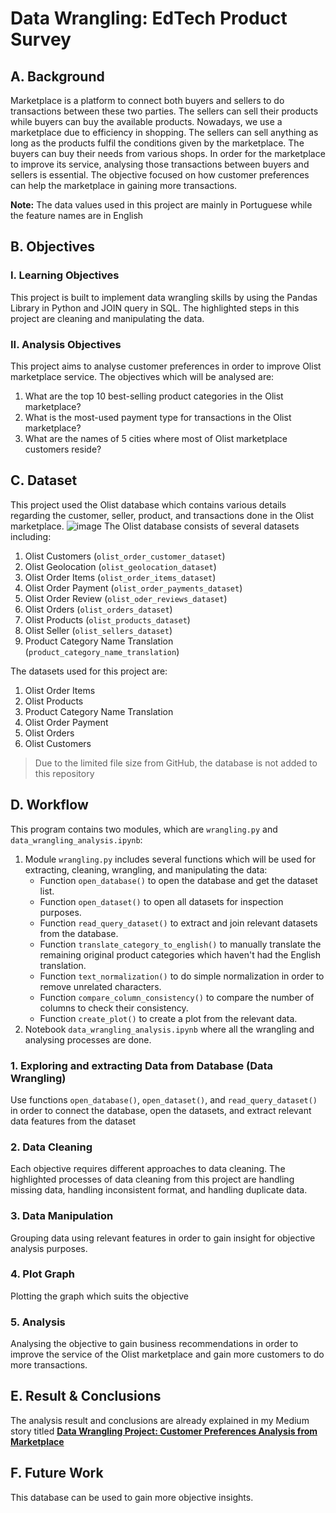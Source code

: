 # Data Wrangling: EdTech Product Survey



## A. Background
Marketplace is a platform to connect both buyers and sellers to do transactions between these two parties. The sellers can sell their products while buyers can buy the available products. Nowadays, we use a marketplace due to efficiency in shopping. The sellers can sell anything as long as the products fulfil the conditions given by the marketplace. The buyers can buy their needs from various shops.
In order for the marketplace to improve its service, analysing those transactions between buyers and sellers is essential. The objective focused on how customer preferences can help the marketplace in gaining more transactions.

**Note:** The data values used in this project are mainly in Portuguese while the feature names are in English



## B. Objectives
### I. Learning Objectives
This project is built to implement data wrangling skills by using the Pandas Library in Python and JOIN query in SQL. The highlighted steps in this project are cleaning and manipulating the data.
### II. Analysis Objectives
This project aims to analyse customer preferences in order to improve Olist marketplace service. The objectives which will be analysed are:
1. What are the top 10 best-selling product categories in the Olist marketplace?
2. What is the most-used payment type for transactions in the Olist marketplace?
3. What are the names of 5 cities where most of Olist marketplace customers reside?



## C. Dataset
This project used the Olist database which contains various details regarding the customer, seller, product, and transactions done in the Olist marketplace.
![image](https://github.com/novitaaryanti/olist_marketplace_wrangling_project/assets/138101831/16df03e7-7e3d-4b3d-a737-a3eb84c69e29)
The Olist database consists of several datasets including:
1. Olist Customers (`olist_order_customer_dataset`)
2. Olist Geolocation (`olist_geolocation_dataset`)
3. Olist Order Items (`olist_order_items_dataset`)
4. Olist Order Payment (`olist_order_payments_dataset`)
5. Olist Order Review (`olist_oder_reviews_dataset`)
6. Olist Orders (`olist_orders_dataset`)
7. Olist Products (`olist_products_dataset`)
8. Olist Seller (`olist_sellers_dataset`)
9. Product Category Name Translation (`product_category_name_translation`)

The datasets used for this project are:
1. Olist Order Items
2. Olist Products
3. Product Category Name Translation
4. Olist Order Payment
5. Olist Orders
6. Olist Customers

> Due to the limited file size from GitHub, the database is not added to this repository



## D. Workflow
This program contains two modules, which are `wrangling.py` and `data_wrangling_analysis.ipynb`:
1. Module `wrangling.py` includes several functions which will be used for extracting, cleaning, wrangling, and manipulating the data:
   - Function `open_database()` to open the database and get the dataset list.
   - Function `open_dataset()` to open all datasets for inspection purposes.
   - Function `read_query_dataset()` to extract and join relevant datasets from the database.
   - Function `translate_category_to_english()` to manually translate the remaining original product categories which haven't had the English translation.
   - Function `text_normalization()` to do simple normalization in order to remove unrelated characters.
   - Function `compare_column_consistency()` to compare the number of columns to check their consistency.
   - Function `create_plot()` to create a plot from the relevant data.
2. Notebook `data_wrangling_analysis.ipynb` where all the wrangling and analysing processes are done.

### 1. Exploring and extracting Data from Database (Data Wrangling)
Use functions `open_database()`, `open_dataset()`, and `read_query_dataset()` in order to connect the database, open the datasets, and extract relevant data features from the dataset
### 2. Data Cleaning
Each objective requires different approaches to data cleaning. The highlighted processes of data cleaning from this project are handling missing data, handling inconsistent format, and handling duplicate data.
### 3. Data Manipulation
Grouping data using relevant features in order to gain insight for objective analysis purposes.
### 4. Plot Graph
Plotting the graph which suits the objective
### 5. Analysis
Analysing the objective to gain business recommendations in order to improve the service of the Olist marketplace and gain more customers to do more transactions.



## E. Result & Conclusions
The analysis result and conclusions are already explained in my Medium story titled [**Data Wrangling Project: Customer Preferences Analysis from Marketplace**](https://medium.com/@novitaaryanti25/data-wrangling-project-customer-preferences-analysis-from-marketplace-564cfe24b484)



## F. Future Work
This database can be used to gain more objective insights.
